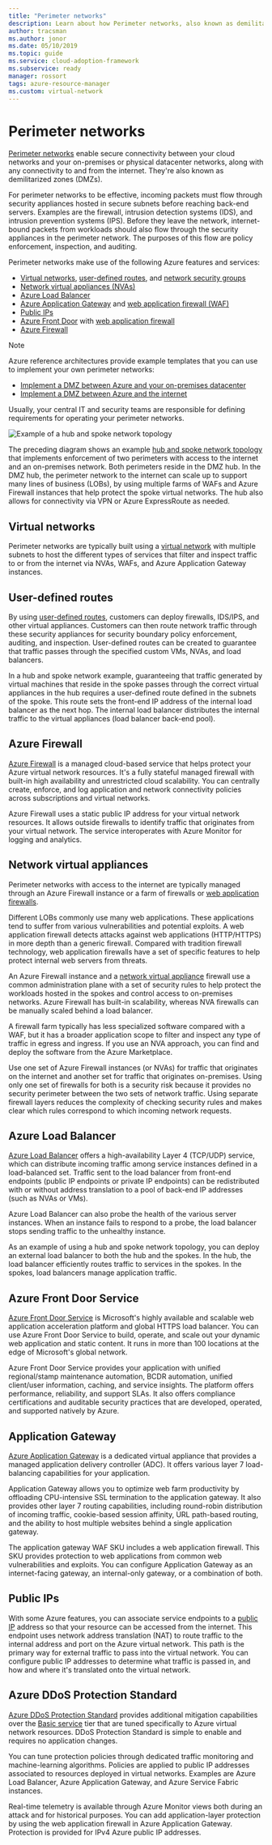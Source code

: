 ```yaml
---
title: "Perimeter networks"
description: Learn about how Perimeter networks, also known as demilitarized zones (DMZs), use Azure features and services.
author: tracsman
ms.author: jonor
ms.date: 05/10/2019
ms.topic: guide
ms.service: cloud-adoption-framework
ms.subservice: ready
manager: rossort
tags: azure-resource-manager
ms.custom: virtual-network
---
```


# Perimeter networks

[Perimeter networks][perimeter-network] enable secure connectivity between your cloud networks and your on-premises or physical datacenter networks, along with any connectivity to and from the internet. They're also known as demilitarized zones (DMZs).

For perimeter networks to be effective, incoming packets must flow through security appliances hosted in secure subnets before reaching back-end servers. Examples are the firewall, intrusion detection systems (IDS), and intrusion prevention systems (IPS). Before they leave the network, internet-bound packets from workloads should also flow through the security appliances in the perimeter network. The purposes of this flow are policy enforcement, inspection, and auditing.

Perimeter networks make use of the following Azure features and services:

- [Virtual networks][virtual-networks], [user-defined routes][user-defined-routes], and [network security groups][network-security-groups]
- [Network virtual appliances (NVAs)][NVA]
- [Azure Load Balancer][ALB]
- [Azure Application Gateway][AppGW] and [web application firewall (WAF)][AppGWWAF]
- [Public IPs][PIP]
- [Azure Front Door][AFD] with [web application firewall][AFDWAF]
- [Azure Firewall][AzFW]

> [!NOTE]
> Azure reference architectures provide example templates that you can use to implement your own perimeter networks:
>
> - [Implement a DMZ between Azure and your on-premises datacenter](https://docs.microsoft.com/azure/architecture/reference-architectures/dmz/secure-vnet-hybrid)
> - [Implement a DMZ between Azure and the internet](https://docs.microsoft.com/azure/architecture/reference-architectures/dmz/secure-vnet-dmz?toc=https://docs.microsoft.com/azure/cloud-adoption-framework/toc.json&bc=https://docs.microsoft.com/azure/cloud-adoption-framework/_bread/toc.json)

Usually, your central IT and security teams are responsible for defining requirements for operating your perimeter networks.

![Example of a hub and spoke network topology][7]

The preceding diagram shows an example [hub and spoke network topology](./hub-spoke-network-topology.md) that implements enforcement of two perimeters with access to the internet and an on-premises network. Both perimeters reside in the DMZ hub. In the DMZ hub, the perimeter network to the internet can scale up to support many lines of business (LOBs), by using multiple farms of WAFs and Azure Firewall instances that help protect the spoke virtual networks. The hub also allows for connectivity via VPN or Azure ExpressRoute as needed.

## Virtual networks

Perimeter networks are typically built using a [virtual network][virtual-networks] with multiple subnets to host the different types of services that filter and inspect traffic to or from the internet via NVAs, WAFs, and Azure Application Gateway instances.

## User-defined routes

By using [user-defined routes][user-defined-routes], customers can deploy firewalls, IDS/IPS, and other virtual appliances. Customers can then route network traffic through these security appliances for security boundary policy enforcement, auditing, and inspection. User-defined routes can be created to guarantee that traffic passes through the specified custom VMs, NVAs, and load balancers.

In a hub and spoke network example, guaranteeing that traffic generated by virtual machines that reside in the spoke passes through the correct virtual appliances in the hub requires a user-defined route defined in the subnets of the spoke. This route sets the front-end IP address of the internal load balancer as the next hop. The internal load balancer distributes the internal traffic to the virtual appliances (load balancer back-end pool).

## Azure Firewall

[Azure Firewall][AzFW] is a managed cloud-based service that helps protect your Azure virtual network resources. It's a fully stateful managed firewall with built-in high availability and unrestricted cloud scalability. You can centrally create, enforce, and log application and network connectivity policies across subscriptions and virtual networks.

Azure Firewall uses a static public IP address for your virtual network resources. It allows outside firewalls to identify traffic that originates from your virtual network. The service interoperates with Azure Monitor for logging and analytics.

## Network virtual appliances

Perimeter networks with access to the internet are typically managed through an Azure Firewall instance or a farm of firewalls or [web application firewalls][AFDWAF].

Different LOBs commonly use many web applications. These applications tend to suffer from various vulnerabilities and potential exploits. A web application firewall detects attacks against web applications (HTTP/HTTPS) in more depth than a generic firewall. Compared with tradition firewall technology, web application firewalls have a set of specific features to help protect internal web servers from threats.

An Azure Firewall instance and a [network virtual appliance][NVA] firewall use a common administration plane with a set of security rules to help protect the workloads hosted in the spokes and control access to on-premises networks. Azure Firewall has built-in scalability, whereas NVA firewalls can be manually scaled behind a load balancer.

A firewall farm typically has less specialized software compared with a WAF, but it has a broader application scope to filter and inspect any type of traffic in egress and ingress. If you use an NVA approach, you can find and deploy the software from the Azure Marketplace.

Use one set of Azure Firewall instances (or NVAs) for traffic that originates on the internet and another set for traffic that originates on-premises. Using only one set of firewalls for both is a security risk because it provides no security perimeter between the two sets of network traffic. Using separate firewall layers reduces the complexity of checking security rules and makes clear which rules correspond to which incoming network requests.

## Azure Load Balancer

[Azure Load Balancer][ALB] offers a high-availability Layer 4 (TCP/UDP) service, which can distribute incoming traffic among service instances defined in a load-balanced set. Traffic sent to the load balancer from front-end endpoints (public IP endpoints or private IP endpoints) can be redistributed with or without address translation to a pool of back-end IP addresses (such as NVAs or VMs).

Azure Load Balancer can also probe the health of the various server instances. When an instance fails to respond to a probe, the load balancer stops sending traffic to the unhealthy instance.

As an example of using a hub and spoke network topology, you can deploy an external load balancer to both the hub and the spokes. In the hub, the load balancer efficiently routes traffic to services in the spokes. In the spokes, load balancers manage application traffic.

## Azure Front Door Service

[Azure Front Door Service][AFD] is Microsoft's highly available and scalable web application acceleration platform and global HTTPS load balancer. You can use Azure Front Door Service to build, operate, and scale out your dynamic web application and static content. It runs in more than 100 locations at the edge of Microsoft's global network.

Azure Front Door Service provides your application with unified regional/stamp maintenance automation, BCDR automation, unified client/user information, caching, and service insights. The platform offers performance, reliability, and support SLAs. It also offers compliance certifications and auditable security practices that are developed, operated, and supported natively by Azure.

## Application Gateway

[Azure Application Gateway][AppGW] is a dedicated virtual appliance that provides a managed application delivery controller (ADC). It offers various layer 7 load-balancing capabilities for your application.

Application Gateway allows you to optimize web farm productivity by offloading CPU-intensive SSL termination to the application gateway. It also provides other layer 7 routing capabilities, including round-robin distribution of incoming traffic, cookie-based session affinity, URL path-based routing, and the ability to host multiple websites behind a single application gateway.

The application gateway WAF SKU includes a web application firewall. This SKU provides protection to web applications from common web vulnerabilities and exploits. You can configure Application Gateway as an internet-facing gateway, an internal-only gateway, or a combination of both.

## Public IPs

With some Azure features, you can associate service endpoints to a [public IP][PIP] address so that your resource can be accessed from the internet. This endpoint uses network address translation (NAT) to route traffic to the internal address and port on the Azure virtual network. This path is the primary way for external traffic to pass into the virtual network. You can configure public IP addresses to determine what traffic is passed in, and how and where it's translated onto the virtual network.

## Azure DDoS Protection Standard

[Azure DDoS Protection Standard][DDoS] provides additional mitigation capabilities over the [Basic service][DDoS] tier that are tuned specifically to Azure virtual network resources. DDoS Protection Standard is simple to enable and requires no application changes.

You can tune protection policies through dedicated traffic monitoring and machine-learning algorithms. Policies are applied to public IP addresses associated to resources deployed in virtual networks. Examples are Azure Load Balancer, Azure Application Gateway, and Azure Service Fabric instances.

Real-time telemetry is available through Azure Monitor views both during an attack and for historical purposes. You can add application-layer protection by using the web application firewall in Azure Application Gateway. Protection is provided for IPv4 Azure public IP addresses.

<!-- images -->

[0]: ../../_images/azure-best-practices/network-redundant-equipment.png "Examples of component overlap"
[1]: ../../_images/azure-best-practices/network-hub-spoke-high-level.png "High-level example of hub and spoke"
[2]: ../../_images/azure-best-practices/network-hub-spokes-cluster.png "Cluster of hubs and spokes"
[3]: ../../_images/azure-best-practices/network-spoke-to-spoke.png "Spoke-to-spoke"
[4]: ../../_images/azure-best-practices/network-hub-spoke-block-level-diagram.png "Block level diagram of the hub-spoke"
[5]: ../../_images/azure-best-practices/network-users-groups-subscriptions.png "Users, groups, subscriptions, and projects"
[6]: ../../_images/azure-best-practices/network-infrastructure-high-level.png "High-level infrastructure diagram"
[7]: ../../_images/azure-best-practices/network-high-level-perimeter-networks.png "High-level infrastructure diagram"
[8]: ../../_images/azure-best-practices/network-vnet-peering-perimeter-networks.png "VNet Peering and perimeter networks"
[9]: ../../_images/azure-best-practices/network-high-level-diagram-monitoring.png "High-level diagram for Monitoring"
[10]: ../../_images/azure-best-practices/network-high-level-workloads.png "High-level diagram for Workload"

<!-- links -->

[Limits]: https://docs.microsoft.com/azure/azure-subscription-service-limits
[Roles]: https://docs.microsoft.com/azure/role-based-access-control/built-in-roles
[virtual-networks]: https://docs.microsoft.com/azure/virtual-network/virtual-networks-overview
[network-security-groups]: https://docs.microsoft.com/azure/virtual-network/virtual-networks-nsg
[DNS]: https://docs.microsoft.com/azure/dns/dns-overview
[PrivateDNS]: https://docs.microsoft.com/azure/dns/private-dns-overview
[VNetPeering]: https://docs.microsoft.com/azure/virtual-network/virtual-network-peering-overview
[user-defined-routes]: https://docs.microsoft.com/azure/virtual-network/virtual-networks-udr-overview
[RBAC]: https://docs.microsoft.com/azure/role-based-access-control/overview
[azure-ad]: https://docs.microsoft.com/azure/active-directory/active-directory-whatis
[VPN]: https://docs.microsoft.com/azure/vpn-gateway/vpn-gateway-about-vpngateways
[ExR]: https://docs.microsoft.com/azure/expressroute/expressroute-introduction
[ExRD]: https://docs.microsoft.com/azure/expressroute/expressroute-erdirect-about
[vWAN]: https://docs.microsoft.com/azure/virtual-wan/virtual-wan-about
[NVA]: https://docs.microsoft.com/azure/architecture/reference-architectures/dmz/nva-ha
[AzFW]: https://docs.microsoft.com/azure/firewall/overview
[SubMgmt]: https://docs.microsoft.com/azure/architecture/cloud-adoption/reference/azure-scaffold
[RGMgmt]: https://docs.microsoft.com/azure/azure-resource-manager/resource-group-overview
[perimeter-network]: https://docs.microsoft.com/azure/best-practices-network-security
[ALB]: https://docs.microsoft.com/azure/load-balancer/load-balancer-overview
[DDoS]: https://docs.microsoft.com/azure/virtual-network/ddos-protection-overview
[PIP]: https://docs.microsoft.com/azure/virtual-network/virtual-network-public-ip-address
[AFD]: https://docs.microsoft.com/azure/frontdoor/front-door-overview
[AFDWAF]: https://docs.microsoft.com/azure/frontdoor/waf-overview
[AppGW]: https://docs.microsoft.com/azure/application-gateway/application-gateway-introduction
[AppGWWAF]: https://docs.microsoft.com/azure/application-gateway/application-gateway-web-application-firewall-overview
[Monitor]: https://docs.microsoft.com/azure/monitoring-and-diagnostics/
[ActLog]: https://docs.microsoft.com/azure/monitoring-and-diagnostics/monitoring-overview-activity-logs
[DiagLog]: https://docs.microsoft.com/azure/monitoring-and-diagnostics/monitoring-overview-of-diagnostic-logs
[nsg-log]: https://docs.microsoft.com/azure/virtual-network/virtual-network-nsg-manage-log
[OMS]: https://docs.microsoft.com/azure/operations-management-suite/operations-management-suite-overview
[NPM]: https://docs.microsoft.com/azure/log-analytics/log-analytics-network-performance-monitor
[NetWatch]: https://docs.microsoft.com/azure/network-watcher/network-watcher-monitoring-overview
[WebApps]: https://docs.microsoft.com/azure/app-service/
[HDI]: https://docs.microsoft.com/azure/hdinsight/hdinsight-hadoop-introduction
[EventHubs]: https://docs.microsoft.com/azure/event-hubs/event-hubs-what-is-event-hubs
[ServiceBus]: https://docs.microsoft.com/azure/service-bus-messaging/service-bus-messaging-overview
[traffic-manager]: https://docs.microsoft.com/azure/traffic-manager/traffic-manager-overview
